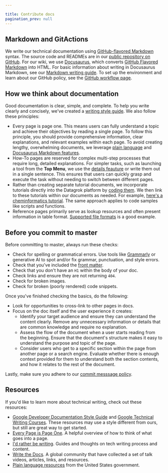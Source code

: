 ```yaml
---

title: Contribute docs
pagination_prev: null
---
```


## Markdown and GitActions

We write our technical documentation using [GitHub-flavored Markdown](https://github.github.com/gfm/) syntax. The source code and READMEs are in our [public repository on GitHub](https://github.com/datagrok-ai/public/tree/master). For our wiki, we use [Docusaurus](https://docusaurus.io/), which converts [GitHub Flavored Markdown](https://docs.github.com/en/get-started/writing-on-github/getting-started-with-writing-and-formatting-on-github/basic-writing-and-formatting-syntax) into HTML. For basic information about writing in Docusaurus Markdown, see our [Markdown writing guide](markdown.md). To set up the environment and learn about our GitHub policy, see the [GitHub workflow page](howto-write-docs.mdx).

## How we think about documentation

Good documentation is clear, simple, and complete. To help you write clearly and concisely, we've created a [writing style guide](writing-style.md). We also follow these principles:

* Every page is page one. This means users can fully understand a topic and achieve their objectives by reading a single page. To follow this principle, you should provide comprehensive information, clear explanations, and relevant examples within each page. To avoid creating lengthy, overwhelming documents, we leverage [plain language](writing-style.md) and [Docusaurus Markdown features](markdown.md#content). 
* How-To pages are reserved for complex multi-step processes that require long, detailed explanations. For simpler tasks, such as launching a tool from the **Top Menu**, we use the [details feauture](markdown.md/#content) or write them out in a single sentence. This ensures that users can quickly grasp and execute the task without needing to switch between different pages.
* Rather than creating separate tutorial documents, we incorporate tutorials directly into the Datagrok platform by [coding them](../how-to/write-tutorials.md). We then link to these tutorials within our documents as needed. For example, [here's a cheminformatics tutorial](https://public.datagrok.ai/apps/tutorials/Tutorials/Cheminformatics/VirtualScreening). The same approach applies to code samples like scripts and functions.
* Reference pages primarily serve as lookup resources and often present information in table format. [Supported file formats](../../access/files/supported-formats.md) is a good example.  

## Before you commit to master

Before committing to master, always run these checks:

* Check for spelling or grammatical errors. Use tools like [Grammarly](https://app.grammarly.com/) or generative AI to spot and/or fix grammar, punctuation, and style errors. 
* Check that you've included the [front matter](markdown.md#metadata-front-matter).
* Check that you don't have an `H1` within the body of your doc.
* Check links and ensure they are not returning `404`.
* Check for broken images.
* Check for broken (poorly rendered) code snippets.

Once you've finished checking the basics, do the following:

* Look for opportunities to cross-link to other pages in docs.
* Focus on the doc itself and the user experience it creates:
  * Identify your target audience and ensure they can understand the content clearly. Remove any unnecessary information or details that are common knowledge and require no explanation.
  * Assess the flow of the document when a user starts reading from the beginning. Ensure that the document's structure makes it easy to understand the purpose and topic of the page.
  * Consider users who get to a specific section within the page from another page or a search engine. Evaluate whether there is enough context provided for them to understand both the section contents, and how it relates to the rest of the document.

Lastly, make sure you adhere to our [commit messsage policy](../advanced/git-policy.mdx#commit-message-policy).

## Resources

If you'd like to learn more about technical writing, check out these resources:

* [Google Developer Documentation Style Guide](https://developers.google.com/style) and [Google Technical Writing Courses](https://developers.google.com/tech-writing). These resources may use a style different from ours, but still are great way to get started.
* [Every Page is Page One](https://everypageispageone.com/the-book/). A helpful overview of how to think of what goes into a page.
* [I'd rather be writing](https://idratherbewriting.com/). Guides and thoughts on tech writing process and content.
* [Write the Docs](https://www.writethedocs.org/guide/writing/beginners-guide-to-docs/). A global community that have collected a set of talk videos, articles, links, and resources.
* [Plain language resources](https://www.plainlanguage.gov/resources/) from the United States government. 